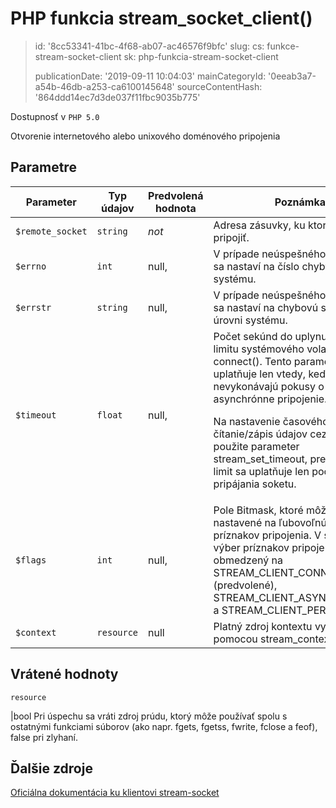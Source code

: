 PHP funkcia stream_socket_client()
==================================

> id: '8cc53341-41bc-4f68-ab07-ac46576f9bfc'
> slug:
> 	cs: funkce-stream-socket-client
> 	sk: php-funkcia-stream-socket-client
> 
> publicationDate: '2019-09-11 10:04:03'
> mainCategoryId: '0eeab3a7-a54b-46db-a253-ca6100145648'
> sourceContentHash: '864ddd14ec7d3de037f11fbc9035b775'

Dostupnosť v `PHP 5.0`

Otvorenie internetového alebo unixového doménového pripojenia


Parametre
--------------

| Parameter | Typ údajov | Predvolená hodnota | Poznámka |
|-----|-----|-----|-----|
| `$remote_socket` | `string` | *not* | Adresa zásuvky, ku ktorej sa chcete pripojiť. |
| `$errno` | `int` | null, | V prípade neúspešného pripojenia sa nastaví na číslo chyby na úrovni systému. |
| `$errstr` | `string` | null, | V prípade neúspešného pripojenia sa nastaví na chybovú správu na úrovni systému. |
| `$timeout` | `float` | null, | Počet sekúnd do uplynutia časového limitu systémového volania connect(). Tento parameter sa uplatňuje len vtedy, keď sa nevykonávajú pokusy o asynchrónne pripojenie. <p>Na nastavenie časového limitu pre čítanie/zápis údajov cez soket použite parameter stream_set_timeout, pretože časový limit sa uplatňuje len počas pripájania soketu. |
| `$flags` | `int` | null, | Pole Bitmask, ktoré môže byť nastavené na ľubovoľnú kombináciu príznakov pripojenia. V súčasnosti je výber príznakov pripojenia obmedzený na STREAM_CLIENT_CONNECT (predvolené), STREAM_CLIENT_ASYNC_CONNECT a STREAM_CLIENT_PERSISTENT. |
| `$context` | `resource` | null | Platný zdroj kontextu vytvorený pomocou stream_context_create. |


Vrátené hodnoty
----------------

`resource`

|bool Pri úspechu sa vráti zdroj prúdu, ktorý môže
používať spolu s ostatnými funkciami súborov (ako napr.
fgets, fgetss,
fwrite, fclose a
feof), false pri zlyhaní.

Ďalšie zdroje
------------

[Oficiálna dokumentácia ku klientovi stream-socket](https://www.php.net/manual/en/function.stream-socket-client.php)
